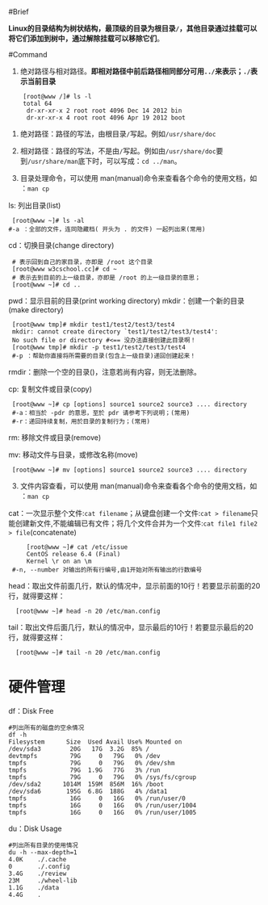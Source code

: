 #Brief

**Linux的目录结构为树状结构，最顶级的目录为根目录`/`，其他目录通过挂载可以将它们添加到树中，通过解除挂载可以移除它们**。

#Command

1. 绝对路径与相对路径。**即相对路径中前后路径相同部分可用`../`来表示；`./`表示当前目录**

```shell
    [root@www /]# ls -l
    total 64
     dr-xr-xr-x 2 root root 4096 Dec 14 2012 bin
     dr-xr-xr-x 4 root root 4096 Apr 19 2012 boot
```

1. 绝对路径：路径的写法，由根目录`/`写起。例如`/usr/share/doc`
  
2. 相对路径：路径的写法，不是由`/`写起。例如由`/usr/share/doc`要到`/usr/share/man`底下时，可以写成：`cd ../man`。

2. 目录处理命令，可以使用 man(manual)命令来查看各个命令的使用文档，如 ：`man cp`

ls: 列出目录(list)

```shell
 [root@www ~]# ls -al
#-a ：全部的文件，连同隐藏档( 开头为 . 的文件) 一起列出来(常用)
```

cd：切换目录(change directory)
```shell
 # 表示回到自己的家目录，亦即是 /root 这个目录
 [root@www w3cschool.cc]# cd ~
 # 表示去到目前的上一级目录，亦即是 /root 的上一级目录的意思；
 [root@www ~]# cd ..
```

pwd：显示目前的目录(print working directory)
mkdir：创建一个新的目录(make directory)
```shell
 [root@www tmp]# mkdir test1/test2/test3/test4
 mkdir: cannot create directory `test1/test2/test3/test4':
 No such file or directory #<== 没办法直接创建此目录啊！
 [root@www tmp]# mkdir -p test1/test2/test3/test4
 #-p ：帮助你直接将所需要的目录(包含上一级目录)递回创建起来！
```

rmdir：删除一个空的目录()，注意若尚有内容，则无法删除。
    
cp: 复制文件或目录(copy)
    
```shell
 [root@www ~]# cp [options] source1 source2 source3 .... directory
 #-a：相当於 -pdr 的意思，至於 pdr 请参考下列说明；(常用)
 #-r：递回持续复制，用於目录的复制行为；(常用)
```

rm: 移除文件或目录(remove)
    
mv: 移动文件与目录，或修改名称(move)
    
```shell
 [root@www ~]# mv [options] source1 source2 source3 .... directory
```

3. 文件内容查看，可以使用 man(manual)命令来查看各个命令的使用文档，如 ：`man cp`

cat：一次显示整个文件:`cat filename`；从键盘创建一个文件:`cat > filename`只能创建新文件,不能编辑已有文件；将几个文件合并为一个文件:`cat file1 file2 > file`(concatenate)

```shell
     [root@www ~]# cat /etc/issue
     CentOS release 6.4 (Final)
     Kernel \r on an \m
 #-n, --number 对输出的所有行编号,由1开始对所有输出的行数编号
```

head：取出文件前面几行，默认的情况中，显示前面的10行！若要显示前面的20行，就得要这样：
    
```shell
  [root@www ~]# head -n 20 /etc/man.config
```

tail：取出文件后面几行，默认的情况中，显示最后的10行！若要显示最后的20行，就得要这样：
```shell 
  [root@www ~]# tail -n 20 /etc/man.config
```

# 硬件管理

df：Disk Free

```shell
#列出所有的磁盘的空余情况
df -h
Filesystem      Size  Used Avail Use% Mounted on
/dev/sda3        20G   17G  3.2G  85% /
devtmpfs         79G     0   79G   0% /dev
tmpfs            79G     0   79G   0% /dev/shm
tmpfs            79G  1.9G   77G   3% /run
tmpfs            79G     0   79G   0% /sys/fs/cgroup
/dev/sda2      1014M  159M  856M  16% /boot
/dev/sda6       195G  6.8G  188G   4% /data1
tmpfs            16G     0   16G   0% /run/user/0
tmpfs            16G     0   16G   0% /run/user/1004
tmpfs            16G     0   16G   0% /run/user/1005
```



du：Disk Usage

```shell
#列出所有目录的使用情况
du -h --max-depth=1
4.0K    ./.cache
0       ./.config
3.4G    ./review
23M     ./wheel-lib
1.1G    ./data
4.4G    .
```

